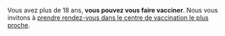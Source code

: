 <div class="conseil">

Vous avez plus de 18 ans, **vous pouvez vous faire vacciner**. Nous vous invitons à <a href="#conseils-vaccins" class="lien-vaccination">prendre rendez-vous dans le centre de vaccination le plus proche</a>.

</div>
